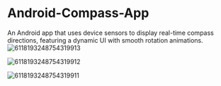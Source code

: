 # Android-Compass-App
An Android app that uses device sensors to display real-time compass directions, featuring a dynamic UI with smooth rotation animations.
![6118193248754319913](https://github.com/user-attachments/assets/6b8c9152-3b98-42bb-a08a-c090bc664c96)

![6118193248754319912](https://github.com/user-attachments/assets/28a862e2-3ce3-46dd-8cbc-7f64180afa1e)


![6118193248754319911](https://github.com/user-attachments/assets/82a23f6c-4429-41bd-a316-2b6967045cb7)
